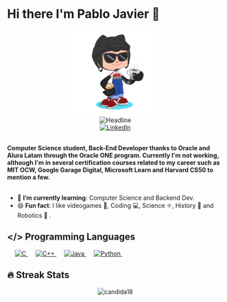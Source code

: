 <h1>Hi there I'm Pablo Javier 👋</h1>

<div>
    <div align=center>
        <img src="https://raw.githubusercontent.com/AhmedFathyDev/AhmedFathyDev/main/GitHub.png" alt="GitHub Octocat Drinking a Cup of Coffee" height="200">
    </div>
    <div align=center>
        <img src="https://readme-typing-svg.herokuapp.com?color=%236FDA44&size=32&center=true&vCenter=true&width=600&height=50&lines=Computer+Science+Student;Back-End+Dev" alt="Headline" />
</div>
 <div align=center>
        <a href="https://www.linkedin.com/in/pablo-isc/"><img src="https://img.shields.io/badge/Linkedin-0077b5?style=flat&logo=linkedin" alt="LinkedIn" /></a>
    </div>
    <div align=left>

<div align=left>
        <br>
        <p>
            <strong>
                Computer Science student, Back-End Developer thanks to Oracle and Alura Latam through the Oracle ONE program. Currently I'm not working, although I'm in several certification courses related to my career such as MIT OCW, Google Garage Digital, Microsoft Learn and Harvard CS50 to mention a few.<br><br>
            </strong>
        </p>
      <ul>
            <li>🌱 <b>I’m currently learning</b>: Computer Science and Backend Dev.</li>
            <li>😄 <b>Fun fact</b>: I like videogames 👾, Coding 💻, Science ⚛︎, History 📜 and Robotics 🤖 .</li>
        </ul>
    </div>

## </> Programming Languages
<p align="left"> 
  &emsp; 
  <a href="https://www.cprogramming.com/" target="_blank"> 
    <img alt="C" src="https://img.shields.io/badge/C%20-%232370ED.svg?logo=c&logoColor=white">
  </a> 
  &emsp;
  <a href="https://www.w3schools.com/cpp/" target="_blank"> 
    <img alt="C++" src="https://img.shields.io/badge/C++%20-%2300599C.svg?logo=c%2B%2B&logoColor=white">
  </a> 
  &emsp;
  <a href="https://www.java.com" target="_blank"> 
    <img alt="Java" src="https://img.shields.io/badge/Java-%23007396.svg?logo=java&logoColor=white">
  </a>
  &emsp;
   <a href="https://www.python.org" target="_blank">
    <img alt="Python" src="https://img.shields.io/badge/Python%20-%2314354C.svg?logo=python&logoColor=white">
  </a>
  &emsp;
  </p>

## 🔥 Streak Stats
<p align="center"><img src="https://github-readme-streak-stats.herokuapp.com/?user=candida18&theme=algolia" alt="candida18"  /></p>



